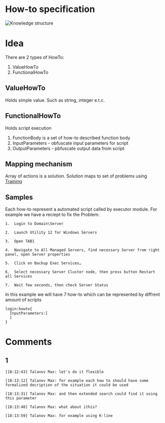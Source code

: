 # How-to specification
![Knowledge structure](https://github.com/menta/menta-0.3/raw/master/doc/informal/uml/images/HowTo.png)

# Idea
There are 2 types of HowTo:

1. ValueHowTo
1. FunctionalHowTo

## ValueHowTo
Holds simple value. Such as string, integer e.t.c.

## FunctionalHowTo 
Holds script execution

1. FunctionBody is a set of how-to described function body
1. InputParameters - obfuscate input parameters for script
1. OutputParameters - pbfuscate output data from script

## Mapping mechanism
Array of actions is a solution. Solution maps to set of problems using [Training](training.md)

## Samples

Each how-to represent a automated script called by executor module. For example we have a reciept to fix the Problem:

```
1.  Login to Domain\Server 

2.	Launch Utility 12 for Windows Servers

3.	Open TAB1

4.	Navigate to All Managed Servers, find necessary Server from right panel, open Server properties

5.	Click on Backup Exec Services…

6.	Select necessary Server Cluster node, then press button Restart all Services

7.	Wait few seconds, then check Server Status

```

In this example we will have 7 how-to which can be represented by diffrent amount of scripts

```
login:howto{
  InputParameters:[
  ]
}
```


# Comments

## 1

```
[18:12:43] Talanov Max: let's do it flexible

[18:13:12] Talanov Max: for example each how to should have some formalized decription of the situation it could be used

[18:13:31] Talanov Max: and then extended search could find it using this parameter

[18:13:40] Talanov Max: what about ithis?

[18:13:59] Talanov Max: for example using K-line
```